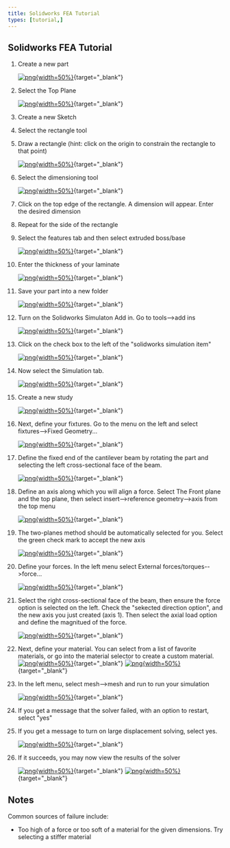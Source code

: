 ```yaml
---
title: Solidworks FEA Tutorial
types: [tutorial,] 
---
```


## Solidworks FEA Tutorial

1. Create a new part

    [![png](../../figures/solidworks-fea/01.png){width=50%}](../../figures/solidworks-fea/01.png){target="_blank"}

1. Select the Top Plane

    [![png](../../figures/solidworks-fea/02.png){width=50%}](../../figures/solidworks-fea/02.png){target="_blank"}

1. Create a new Sketch
1. Select the rectangle tool
1. Draw a rectangle (hint: click on the origin to constrain the rectangle to that point)

    [![png](../../figures/solidworks-fea/03.png){width=50%}](../../figures/solidworks-fea/03.png){target="_blank"}

1. Select the dimensioning tool

    [![png](../../figures/solidworks-fea/04.png){width=50%}](../../figures/solidworks-fea/04.png){target="_blank"}

1. Click on the top edge of the rectangle. A dimension will appear.  Enter the desired dimension
1. Repeat for the side of the rectangle
1. Select the features tab and then select extruded boss/base
    
    [![png](../../figures/solidworks-fea/05.png){width=50%}](../../figures/solidworks-fea/05.png){target="_blank"}

1. Enter the thickness of your laminate

    [![png](../../figures/solidworks-fea/06.png){width=50%}](../../figures/solidworks-fea/06.png){target="_blank"}

1. Save your part into a new folder

    [![png](../../figures/solidworks-fea/07.png){width=50%}](../../figures/solidworks-fea/07.png){target="_blank"}

1. Turn on the Solidworks Simulaton Add in.  Go to tools-->add ins

    [![png](../../figures/solidworks-fea/08.png){width=50%}](../../figures/solidworks-fea/08.png){target="_blank"}

1. Click on the check box to the left of the "solidworks simulation item"

    [![png](../../figures/solidworks-fea/09.png){width=50%}](../../figures/solidworks-fea/09.png){target="_blank"}

1. Now select the Simulation tab.

    [![png](../../figures/solidworks-fea/10.png){width=50%}](../../figures/solidworks-fea/10.png){target="_blank"}

1. Create a new study

    [![png](../../figures/solidworks-fea/11.png){width=50%}](../../figures/solidworks-fea/11.png){target="_blank"}

1. Next, define your fixtures.  Go to the menu on the left and select fixtures-->Fixed Geometry...

    [![png](../../figures/solidworks-fea/12.png){width=50%}](../../figures/solidworks-fea/12.png){target="_blank"}

1. Define the fixed end of the cantilever beam by rotating the part and selecting the left cross-sectional face of the beam.

    [![png](../../figures/solidworks-fea/13.png){width=50%}](../../figures/solidworks-fea/13.png){target="_blank"}

1. Define an axis along which you will align a force.  Select The Front plane and the top plane, then select insert-->reference geometry-->axis from the top menu

    [![png](../../figures/solidworks-fea/14.png){width=50%}](../../figures/solidworks-fea/14.png){target="_blank"}

1. The two-planes method should be automatically selected for you.  Select the green check mark to accept the new axis

    [![png](../../figures/solidworks-fea/15.png){width=50%}](../../figures/solidworks-fea/15.png){target="_blank"}

1. Define your forces. In the left menu select External forces/torques-->force...

    [![png](../../figures/solidworks-fea/16.png){width=50%}](../../figures/solidworks-fea/16.png){target="_blank"}

1. Select the right cross-sectional face of the beam, then ensure the force option is selected on the left.  Check the "sekected direction option", and the new axis you just created (axis 1).  Then select the axial load option and define the magnitued of the force.

    [![png](../../figures/solidworks-fea/17.png){width=50%}](../../figures/solidworks-fea/17.png){target="_blank"}

1. Next, define your material.  You can select from a list of favorite materials, or go into the material selector to create a custom material.
    [![png](../../figures/solidworks-fea/18.png){width=50%}](../../figures/solidworks-fea/18.png){target="_blank"}
    [![png](../../figures/solidworks-fea/19.png){width=50%}](../../figures/solidworks-fea/19.png){target="_blank"}

1. In the left menu, select mesh-->mesh and run to run your simulation

    [![png](../../figures/solidworks-fea/20.png){width=50%}](../../figures/solidworks-fea/20.png){target="_blank"}

1. If you get a message that the solver failed, with an option to restart, select "yes"
1. If you get a message to turn on large displacement solving, select yes.

    [![png](../../figures/solidworks-fea/21.png){width=50%}](../../figures/solidworks-fea/21.png){target="_blank"}

1. If it succeeds, you may now view the results of the solver    

    [![png](../../figures/solidworks-fea/22.png){width=50%}](../../figures/solidworks-fea/22.png){target="_blank"}
    [![png](../../figures/solidworks-fea/23.png){width=50%}](../../figures/solidworks-fea/23.png){target="_blank"}


## Notes

Common sources of failure include:

* Too high of a force or too soft of a material for the given dimensions.  Try selecting a stiffer material

